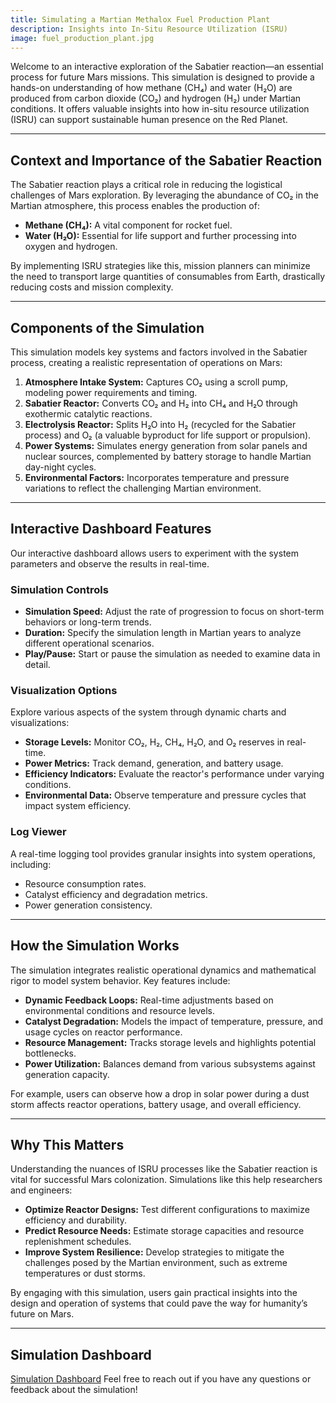 ```yaml
---
title: Simulating a Martian Methalox Fuel Production Plant
description: Insights into In-Situ Resource Utilization (ISRU)
image: fuel_production_plant.jpg
---
```


Welcome to an interactive exploration of the Sabatier reaction—an essential process for future Mars missions. This simulation is designed to provide a hands-on understanding of how methane (CH₄) and water (H₂O) are produced from carbon dioxide (CO₂) and hydrogen (H₂) under Martian conditions. It offers valuable insights into how in-situ resource utilization (ISRU) can support sustainable human presence on the Red Planet.

---

## Context and Importance of the Sabatier Reaction

The Sabatier reaction plays a critical role in reducing the logistical challenges of Mars exploration. By leveraging the abundance of CO₂ in the Martian atmosphere, this process enables the production of:

- **Methane (CH₄):** A vital component for rocket fuel.
- **Water (H₂O):** Essential for life support and further processing into oxygen and hydrogen.

By implementing ISRU strategies like this, mission planners can minimize the need to transport large quantities of consumables from Earth, drastically reducing costs and mission complexity.

---

## Components of the Simulation

This simulation models key systems and factors involved in the Sabatier process, creating a realistic representation of operations on Mars:

1. **Atmosphere Intake System:** Captures CO₂ using a scroll pump, modeling power requirements and timing.
2. **Sabatier Reactor:** Converts CO₂ and H₂ into CH₄ and H₂O through exothermic catalytic reactions.
3. **Electrolysis Reactor:** Splits H₂O into H₂ (recycled for the Sabatier process) and O₂ (a valuable byproduct for life support or propulsion).
4. **Power Systems:** Simulates energy generation from solar panels and nuclear sources, complemented by battery storage to handle Martian day-night cycles.
5. **Environmental Factors:** Incorporates temperature and pressure variations to reflect the challenging Martian environment.

---

## Interactive Dashboard Features

Our interactive dashboard allows users to experiment with the system parameters and observe the results in real-time.

### **Simulation Controls**
- **Simulation Speed:** Adjust the rate of progression to focus on short-term behaviors or long-term trends.
- **Duration:** Specify the simulation length in Martian years to analyze different operational scenarios.
- **Play/Pause:** Start or pause the simulation as needed to examine data in detail.

### **Visualization Options**
Explore various aspects of the system through dynamic charts and visualizations:
- **Storage Levels:** Monitor CO₂, H₂, CH₄, H₂O, and O₂ reserves in real-time.
- **Power Metrics:** Track demand, generation, and battery usage.
- **Efficiency Indicators:** Evaluate the reactor's performance under varying conditions.
- **Environmental Data:** Observe temperature and pressure cycles that impact system efficiency.

### **Log Viewer**
A real-time logging tool provides granular insights into system operations, including:
- Resource consumption rates.
- Catalyst efficiency and degradation metrics.
- Power generation consistency.

---

## How the Simulation Works

The simulation integrates realistic operational dynamics and mathematical rigor to model system behavior. Key features include:

- **Dynamic Feedback Loops:** Real-time adjustments based on environmental conditions and resource levels.
- **Catalyst Degradation:** Models the impact of temperature, pressure, and usage cycles on reactor performance.
- **Resource Management:** Tracks storage levels and highlights potential bottlenecks.
- **Power Utilization:** Balances demand from various subsystems against generation capacity.

For example, users can observe how a drop in solar power during a dust storm affects reactor operations, battery usage, and overall efficiency.

---

## Why This Matters

Understanding the nuances of ISRU processes like the Sabatier reaction is vital for successful Mars colonization. Simulations like this help researchers and engineers:

- **Optimize Reactor Designs:** Test different configurations to maximize efficiency and durability.
- **Predict Resource Needs:** Estimate storage capacities and resource replenishment schedules.
- **Improve System Resilience:** Develop strategies to mitigate the challenges posed by the Martian environment, such as extreme temperatures or dust storms.

By engaging with this simulation, users gain practical insights into the design and operation of systems that could pave the way for humanity’s future on Mars.

---

## Simulation Dashboard

[Simulation Dashboard](/dashboard)
Feel free to reach out if you have any questions or feedback about the simulation!
